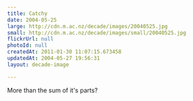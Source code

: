 ```yaml
---
title: Catchy
date: 2004-05-25
large: http://cdn.m.ac.nz/decade/images/20040525.jpg
small: http://cdn.m.ac.nz/decade/images/small/20040525.jpg
flickrUrl: null
photoId: null
createdAt: 2011-01-30 11:07:15.673458
updatedAt: 2004-05-27 19:56:31
layout: decade-image

---
```

More than the sum of it's parts?
